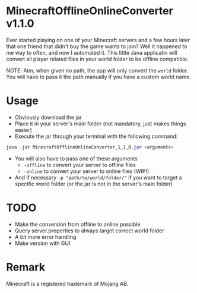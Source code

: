 # MinecraftOfflineOnlineConverter v1.1.0

Ever started playing on one of your Minecraft servers and a few hours later that one friend that didn't buy the game wants to join?
Well it happened to me way to often, and now I automated it.
This little Java applicatin will convert all player related files in your world folder to be offline compatible.

NOTE: Atm, when given no path, the app will only convert the `world` folder. You will have to pass it the path manually if you have a custom world name.

# Usage

- Obviously download the jar
- Place it in your server's main folder (not mandatory, just makes things easier)
- Execute the jar through your terminal with the following command:
```java
java -jar MinecraftOfflineOnlineConverter_1_1_0.jar <arguments>
```
- You will also have to pass one of these arguments
  - `-offline` to convert your server to offline files
  - `-online` to convert your server to online files (WIP!)
- And if necessary `-p "path/to/world/folder/"` if you want to target a specific world folder (or the jar is not in the server's main folder)

# TODO

- Make the conversion from offline to online possible
- Query server.properties to always target correct world folder
- A bit more error handling
- Make version with GUI

# Remark

Minecraft is a registered trademark of Mojang AB.
